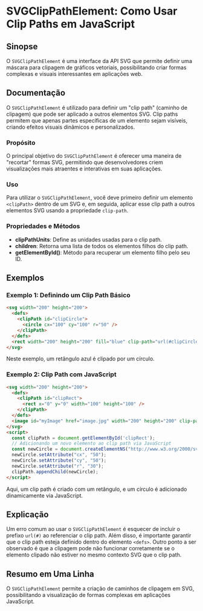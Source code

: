 <!--
Meta Description: # SVGClipPathElement: Como Usar Clip Paths em JavaScript ## Sinopse O `SVGClipPathElement` é uma interface da API SVG que permite definir uma máscara ...
Meta Keywords: clip, path, svg, 200, svgclippathelement
-->

# SVGClipPathElement: Como Usar Clip Paths em JavaScript

## Sinopse
O `SVGClipPathElement` é uma interface da API SVG que permite definir uma máscara para clipagem de gráficos vetoriais, possibilitando criar formas complexas e visuais interessantes em aplicações web.

## Documentação
O `SVGClipPathElement` é utilizado para definir um "clip path" (caminho de clipagem) que pode ser aplicado a outros elementos SVG. Clip paths permitem que apenas partes específicas de um elemento sejam visíveis, criando efeitos visuais dinâmicos e personalizados.

### Propósito
O principal objetivo do `SVGClipPathElement` é oferecer uma maneira de "recortar" formas SVG, permitindo que desenvolvedores criem visualizações mais atraentes e interativas em suas aplicações.

### Uso
Para utilizar o `SVGClipPathElement`, você deve primeiro definir um elemento `<clipPath>` dentro de um SVG e, em seguida, aplicar esse clip path a outros elementos SVG usando a propriedade `clip-path`. 

### Propriedades e Métodos
- **clipPathUnits**: Define as unidades usadas para o clip path.
- **children**: Retorna uma lista de todos os elementos filhos do clip path.
- **getElementById()**: Método para recuperar um elemento filho pelo seu ID.

## Exemplos
### Exemplo 1: Definindo um Clip Path Básico
```html
<svg width="200" height="200">
  <defs>
    <clipPath id="clipCircle">
      <circle cx="100" cy="100" r="50" />
    </clipPath>
  </defs>
  <rect width="200" height="200" fill="blue" clip-path="url(#clipCircle)" />
</svg>
```
Neste exemplo, um retângulo azul é clipado por um círculo.

### Exemplo 2: Clip Path com JavaScript
```html
<svg width="200" height="200">
  <defs>
    <clipPath id="clipRect">
      <rect x="0" y="0" width="100" height="100" />
    </clipPath>
  </defs>
  <image id="myImage" href="image.jpg" width="200" height="200" clip-path="url(#clipRect)" />
</svg>
<script>
  const clipPath = document.getElementById('clipRect');
  // Adicionando um novo elemento ao clip path via JavaScript
  const newCircle = document.createElementNS("http://www.w3.org/2000/svg", "circle");
  newCircle.setAttribute("cx", "50");
  newCircle.setAttribute("cy", "50");
  newCircle.setAttribute("r", "30");
  clipPath.appendChild(newCircle);
</script>
```
Aqui, um clip path é criado com um retângulo, e um círculo é adicionado dinamicamente via JavaScript.

## Explicação
Um erro comum ao usar o `SVGClipPathElement` é esquecer de incluir o prefixo `url(#)` ao referenciar o clip path. Além disso, é importante garantir que o clip path esteja definido dentro do elemento `<defs>`. Outro ponto a ser observado é que a clipagem pode não funcionar corretamente se o elemento clipado não estiver no mesmo contexto SVG que o clip path.

## Resumo em Uma Linha
O `SVGClipPathElement` permite a criação de caminhos de clipagem em SVG, possibilitando a visualização de formas complexas em aplicações JavaScript.
